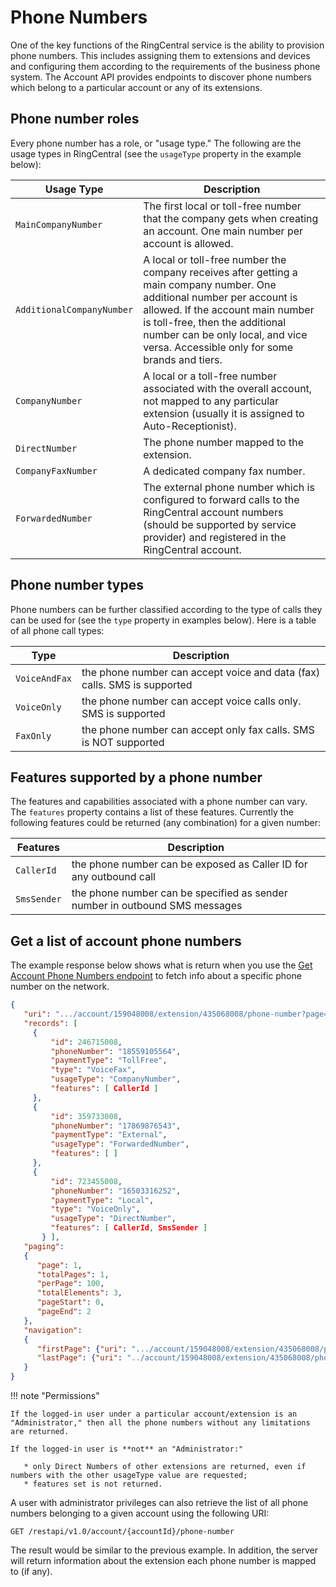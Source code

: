# Phone Numbers

One of the key functions of the RingCentral service is the ability to provision phone numbers. This includes assigning them to extensions and devices and configuring them according to the requirements of the business phone system. The Account API provides endpoints to discover phone numbers which belong to a particular account or any of its extensions.

## Phone number roles

Every phone number has a role, or "usage type." The following are the usage types in RingCentral (see the `usageType` property in the example below):

| Usage Type | Description |
|-|-|
| `MainCompanyNumber` | The first local or toll-free number that the company gets when creating an account. One main number per account is allowed. |
| `AdditionalCompanyNumber` | A local or toll-free number the company receives after getting a main company number. One additional number per account is allowed. If the account main number is toll-free, then the additional number can be only local, and vice versa. Accessible only for some brands and tiers. | 
| `CompanyNumber` | A local or a toll-free number associated with the overall account, not mapped to any particular extension (usually it is assigned to Auto-Receptionist). | 
| `DirectNumber` | The phone number mapped to the extension. | 
| `CompanyFaxNumber` | A dedicated company fax number. |
| `ForwardedNumber` | The external phone number which is configured to forward calls to the RingCentral account numbers (should be supported by service provider) and registered in the RingCentral account. |

## Phone number types

Phone numbers can be further classified according to the type of calls they can be used for (see the `type` property in examples below). Here is a table of all phone call types:

| Type | Description |
|-|-|
| `VoiceAndFax` | the phone number can accept voice and data (fax) calls. SMS is supported | 
| `VoiceOnly` | the phone number can accept voice calls only. SMS is supported | 
| `FaxOnly` | the phone number can accept only fax calls. SMS is NOT supported | 

## Features supported by a phone number

The features and capabilities associated with a phone number can vary. The `features` property contains a list of these features. Currently the following features could be returned (any combination) for a given number:

| Features | Description |
|-|-|
| `CallerId` | the phone number can be exposed as Caller ID for any outbound call |
| `SmsSender` | the phone number can be specified as sender number in outbound SMS messages |

## Get a list of account phone numbers

The example response below shows what is return when you use the [Get Account Phone Numbers endpoint](https://developers.ringcentral.com/api-reference/Phone-Numbers/listAccountPhoneNumbers) to fetch info about a specific phone number on the network. 

```json
{
   "uri": ".../account/159048008/extension/435068008/phone-number?page=1&perPage=100",
   "records": [
     {
         "id": 246715008,
         "phoneNumber": "18559105564",
         "paymentType": "TollFree",
         "type": "VoiceFax",
         "usageType": "CompanyNumber",
         "features": [ CallerId ]          
     }, 
     {
         "id": 359733008,
         "phoneNumber": "17869876543",
         "paymentType": "External",
         "usageType": "ForwardedNumber",
         "features": [ ]          
     },
     {
         "id": 723455008,
         "phoneNumber": "16503316252",
         "paymentType": "Local",
         "type": "VoiceOnly",
         "usageType": "DirectNumber",
         "features": [ CallerId, SmsSender ]          
       } ],
   "paging":    
   {
      "page": 1,
      "totalPages": 1,
      "perPage": 100,
      "totalElements": 3,
      "pageStart": 0,
      "pageEnd": 2
   },
   "navigation":    
   {
      "firstPage": {"uri": ".../account/159048008/extension/435068008/phone-number?page=1&perPage=100"},
      "lastPage": {"uri": "../account/159048008/extension/435068008/phone-number?page=1&perPage=100"}
   }
}
```

!!! note "Permissions"

    If the logged-in user under a particular account/extension is an "Administrator," then all the phone numbers without any limitations are returned.

    If the logged-in user is **not** an "Administrator:"

       * only Direct Numbers of other extensions are returned, even if numbers with the other usageType value are requested;
       * features set is not returned.

A user with administrator privileges can also retrieve the list of all phone numbers belonging to a given account using the following URI:

    GET /restapi/v1.0/account/{accountId}/phone-number

The result would be similar to the previous example. In addition, the server will return information about the extension each phone number is mapped to (if any).

